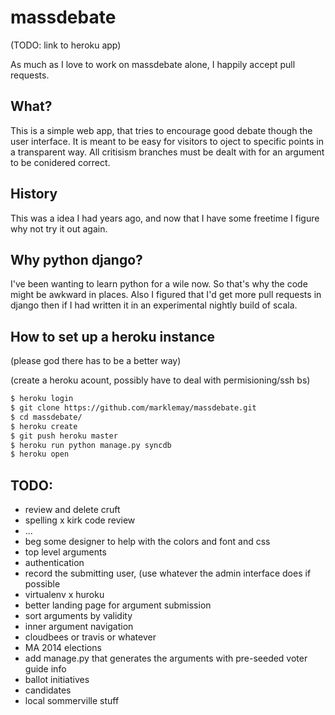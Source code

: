 massdebate
==========

(TODO: link to heroku app)

As much as I love to work on massdebate alone, I happily accept pull requests.

What?
-----
This is a simple web app, that tries to encourage good debate though the user interface.  It is meant to be easy for visitors to oject to specific points in a transparent way. All critisism branches must be dealt with for an argument to be conidered correct.

History
-------
This was a idea I had years ago, and now that I have some freetime I figure why not try it out again.

Why python django?
------------------
I've been wanting to learn python for a wile now.  So that's why the code might be awkward in places.  Also I figured that I'd get more pull requests in django then if I had written it in an experimental nightly build of scala.

How to set up a heroku instance
-------------------------------
(please god there has to be a better way)

(create a heroku acount, possibly have to deal with permisioning/ssh bs)

```bash
$ heroku login
$ git clone https://github.com/marklemay/massdebate.git
$ cd massdebate/
$ heroku create
$ git push heroku master
$ heroku run python manage.py syncdb
$ heroku open
```

TODO:
-----
 - review and delete cruft
  - spelling
  x kirk code review
  - ...
  - beg some designer to help with the colors and font and css
 - top level arguments
 - authentication
 - record the submitting user, (use whatever the admin interface does if possible
 - virtualenv
 x huroku
 - better landing page for argument submission
 - sort arguments by validity
 - inner argument navigation
 - cloudbees or travis or whatever
- MA 2014 elections
 - add manage.py that generates the arguments with pre-seeded voter guide info
 - ballot initiatives
 - candidates
 - local sommerville stuff

